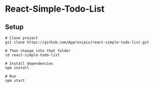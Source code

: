 # React-Simple-Todo-List

## Setup 
```shell
# Clone project
git clone https://github.com/Approxipix/react-simple-todo-list.git

# Then change into that folder
cd react-simple-todo-list

# Install dependencies
npm install

# Run
npm start
```
